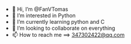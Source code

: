 - 👋 Hi, I’m @FanVTomas
- 👀 I’m interested in Python
- 🌱 I’m currently learning python and C
- 💞️ I’m looking to collaborate on everything
- 📫 How to reach me ==> 347302422@qq.com

<!---
FanVTomas/FanVTomas is a ✨ special ✨ repository because its `README.md` (this file) appears on your GitHub profile.
You can click the Preview link to take a look at your changes.
--->
